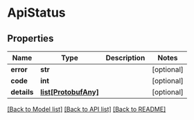 # ApiStatus

## Properties

| Name        | Type                                    | Description | Notes      |
| ----------- | --------------------------------------- | ----------- | ---------- |
| **error**   | **str**                                 |             | [optional] |
| **code**    | **int**                                 |             | [optional] |
| **details** | [**list[ProtobufAny]**](ProtobufAny.md) |             | [optional] |

[[Back to Model list]](../README.md#documentation-for-models) [[Back to API list]](../README.md#documentation-for-api-endpoints) [[Back to README]](../README.md)
